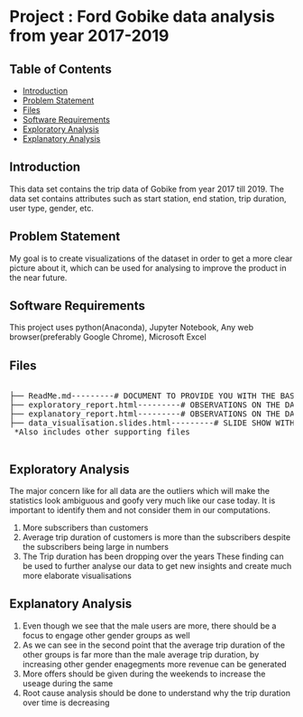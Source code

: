 # Project : Ford Gobike data analysis from year 2017-2019

## Table of Contents

- [Introduction](#intro)
- [Problem Statement](#problem)
- [Files](#files)
- [Software Requirements](#sr)
- [Exploratory Analysis](#exa)
- [Explanatory Analysis](#ena)

<a id="intro"></a>

## Introduction

This data set contains the trip data of Gobike from year 2017 till 2019. The data set contains attributes such as start station, end station, trip duration, user type, gender, etc.

<a id="problem"></a>

## Problem Statement

My goal is to create visualizations of the dataset in order to get a more clear picture about it, which can be used for analysing to improve the product in the near future. 

<a id="sr"></a>

## Software Requirements

This project uses python(Anaconda), Jupyter Notebook, Any web browser(preferably Google Chrome), Microsoft Excel

<a id="files"></a>

## Files

<pre>

├── ReadMe.md---------# DOCUMENT TO PROVIDE YOU WITH THE BASIC LAYOUT OF THIS PROJECT 
├── exploratory_report.html---------# OBSERVATIONS ON THE DATASET 
├── explanatory_report.html---------# OBSERVATIONS ON THE DATASET WHICH PROVIDES INSIGHTS IN A MORE ELABORATE FORM 
├── data_visualisation.slides.html---------# SLIDE SHOW WITH VISUALISATIONS TO CONCLUDE THE FINDINGS 
 *Also includes other supporting files 

</pre>

<a id="exa"></a>

## Exploratory Analysis

The major concern like for all data are the outliers which will make the statistics look ambiguous and goofy very much like our case today. It is important to identify them and not consider them in our computations. 
1. More subscribers than customers
2. Average trip duration of customers is more than the subscribers despite the subscribers being large in numbers 
3. The Trip duration has been dropping over the years 
These finding can be used to further analyse our data to get new insights and create much more elaborate visualisations

<a id="ena"></a>

## Explanatory Analysis

1. Even though we see that the male users are more, there should be a focus to engage other gender groups as well
2. As we can see in the second point that the average trip duration of the other groups is far more than the male average trip duration, by increasing other gender enagegments more revenue can be generated
3. More offers should be given during the weekends to increase the useage during the same
4. Root cause analysis should be done to understand why the trip duration over time is decreasing
